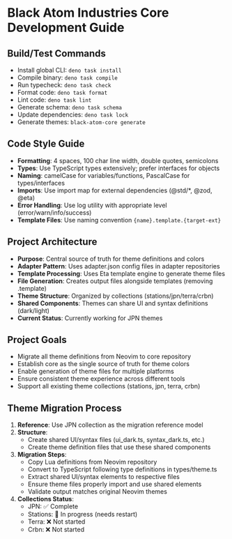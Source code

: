 # Black Atom Industries Core Development Guide

## Build/Test Commands

- Install global CLI: `deno task install`
- Compile binary: `deno task compile`
- Run typecheck: `deno task check`
- Format code: `deno task format`
- Lint code: `deno task lint`
- Generate schema: `deno task schema`
- Update dependencies: `deno task lock`
- Generate themes: `black-atom-core generate`

## Code Style Guide

- **Formatting**: 4 spaces, 100 char line width, double quotes, semicolons
- **Types**: Use TypeScript types extensively; prefer interfaces for objects
- **Naming**: camelCase for variables/functions, PascalCase for types/interfaces
- **Imports**: Use import map for external dependencies (@std/\*, @zod, @eta)
- **Error Handling**: Use log utility with appropriate level (error/warn/info/success)
- **Template Files**: Use naming convention `{name}.template.{target-ext}`

## Project Architecture

- **Purpose**: Central source of truth for theme definitions and colors
- **Adapter Pattern**: Uses adapter.json config files in adapter repositories
- **Template Processing**: Uses Eta template engine to generate theme files
- **File Generation**: Creates output files alongside templates (removing .template)
- **Theme Structure**: Organized by collections (stations/jpn/terra/crbn)
- **Shared Components**: Themes can share UI and syntax definitions (dark/light)
- **Current Status**: Currently working for JPN themes

## Project Goals

- Migrate all theme definitions from Neovim to core repository
- Establish core as the single source of truth for theme colors
- Enable generation of theme files for multiple platforms
- Ensure consistent theme experience across different tools
- Support all existing theme collections (stations, jpn, terra, crbn)

## Theme Migration Process

1. **Reference**: Use JPN collection as the migration reference model
2. **Structure**:
   - Create shared UI/syntax files (ui_dark.ts, syntax_dark.ts, etc.)
   - Create theme definition files that use these shared components
3. **Migration Steps**:
   - Copy Lua definitions from Neovim repository
   - Convert to TypeScript following type definitions in types/theme.ts
   - Extract shared UI/syntax elements to respective files
   - Ensure theme files properly import and use shared elements
   - Validate output matches original Neovim themes
4. **Collections Status**:
   - JPN: ✅ Complete
   - Stations: 🚧 In progress (needs restart)
   - Terra: ❌ Not started
   - Crbn: ❌ Not started

